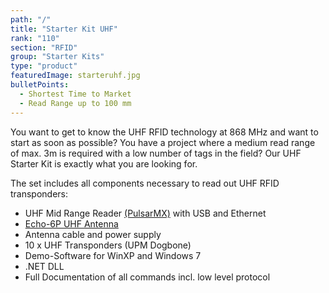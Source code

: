 ```yaml
---
path: "/"
title: "Starter Kit UHF"
rank: "110"
section: "RFID"
group: "Starter Kits"
type: "product"
featuredImage: starteruhf.jpg
bulletPoints:
  - Shortest Time to Market
  - Read Range up to 100 mm
---
```


You want to get to know the UHF RFID technology at 868 MHz and want to start as soon as possible? You have a project where a medium read range of max. 3m is required with a low number of tags in the field? Our UHF Starter Kit is exactly what you are looking for.

The set includes all components necessary to read out UHF RFID transponders:

* UHF Mid Range Reader [(PulsarMX)](<https://www.metratec.com/en/products/rfid/rfidreaders/pulsarmx/>) with USB and Ethernet
* [Echo-6P UHF Antenna](<https://www.metratec.com/en/products/rfid/rfidantennas/echo6p-uhf/>)
* Antenna cable and power supply
* 10 x UHF Transponders (UPM Dogbone)
* Demo-Software for WinXP and Windows 7
* .NET DLL
* Full Documentation of all commands incl. low level protocol
